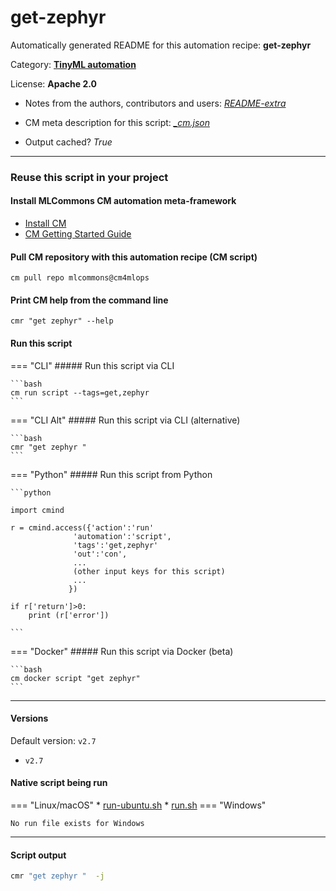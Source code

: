 # get-zephyr
Automatically generated README for this automation recipe: **get-zephyr**

Category: **[TinyML automation](..)**

License: **Apache 2.0**

* Notes from the authors, contributors and users: [*README-extra*](https://github.com/mlcommons/cm4mlops/tree/main/script/get-zephyr/README-extra.md)

* CM meta description for this script: *[_cm.json](https://github.com/mlcommons/cm4mlops/tree/main/script/get-zephyr/_cm.json)*
* Output cached? *True*

---
### Reuse this script in your project

#### Install MLCommons CM automation meta-framework

* [Install CM](https://docs.mlcommons.org/ck/install)
* [CM Getting Started Guide](https://docs.mlcommons.org/ck/getting-started/)

#### Pull CM repository with this automation recipe (CM script)

```cm pull repo mlcommons@cm4mlops```

#### Print CM help from the command line

````cmr "get zephyr" --help````

#### Run this script

=== "CLI"
    ##### Run this script via CLI

    ```bash
    cm run script --tags=get,zephyr 
    ```
=== "CLI Alt"
    ##### Run this script via CLI (alternative)


    ```bash
    cmr "get zephyr " 
    ```

=== "Python"
    ##### Run this script from Python


    ```python

    import cmind

    r = cmind.access({'action':'run'
                  'automation':'script',
                  'tags':'get,zephyr'
                  'out':'con',
                  ...
                  (other input keys for this script)
                  ...
                 })

    if r['return']>0:
        print (r['error'])

    ```


=== "Docker"
    ##### Run this script via Docker (beta)

    ```bash
    cm docker script "get zephyr" 
    ```
___

#### Versions
Default version: `v2.7`

* `v2.7`

#### Native script being run
=== "Linux/macOS"
     * [run-ubuntu.sh](https://github.com/mlcommons/cm4mlops/tree/main/script/get-zephyr/run-ubuntu.sh)
     * [run.sh](https://github.com/mlcommons/cm4mlops/tree/main/script/get-zephyr/run.sh)
=== "Windows"

    No run file exists for Windows
___
#### Script output
```bash
cmr "get zephyr "  -j
```